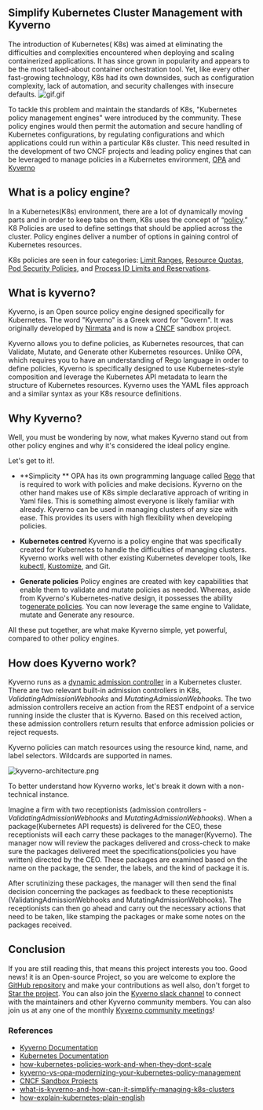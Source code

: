 ## Simplify Kubernetes Cluster Management with Kyverno



The introduction of Kubernetes( K8s) was aimed at eliminating the difficulties and complexities encountered when deploying and scaling containerized applications. It has since grown in popularity and appears to be the most talked-about container orchestration tool. Yet, like every other fast-growing technology, K8s had its own downsides, such as configuration complexity, lack of automation, and security challenges with insecure defaults.
![gif.gif](https://cdn.hashnode.com/res/hashnode/image/upload/v1630831637214/SLHs0uP7o.gif)

To tackle this problem and maintain the standards of K8s, "Kubernetes policy management engines" were introduced by the community. These policy engines would then permit the automation and secure handling of Kubernetes configurations, by regulating configurations and which applications could run within a particular K8s cluster. This need resulted in the development of two CNCF projects and leading policy engines that can be leveraged to manage policies in a Kubernetes environment, [OPA](https://www.openpolicyagent.org/)  and  [Kyverno](https://kyverno.io/) 


## What is a policy engine?
In a Kubernetes(K8s) environment, there are a lot of dynamically moving parts and in order to keep tabs on them, K8s uses the concept of “[policy](https://kubernetes.io/docs/concepts/policy/).” K8 Policies are used to define settings that should be applied across the cluster. Policy engines deliver a number of options in gaining control of Kubernetes resources.

K8s policies are seen in four categories:  [Limit Ranges](https://kubernetes.io/docs/concepts/policy/limit-range/),  [Resource Quotas](https://kubernetes.io/docs/concepts/policy/resource-quotas/),  [Pod Security Policies](https://kubernetes.io/docs/concepts/policy/pod-security-policy/), and  [Process ID Limits and Reservations](https://kubernetes.io/docs/concepts/policy/pid-limiting/).


## What is kyverno?
Kyverno, is an Open source policy engine designed specifically for Kubernetes.
The word "Kyverno" is a Greek word for "Govern". It was originally developed by  [Nirmata](https://nirmata.com/)  and is now a [CNCF](https://www.cncf.io/sandbox-projects/) sandbox project. 

Kyverno allows you to define policies, as Kubernetes resources, that can Validate, Mutate, and Generate other Kubernetes resources. Unlike OPA, which requires you to have an understanding of Rego language in order to define policies, Kyverno is specifically designed to use Kubernetes-style composition and leverage the Kubernetes API metadata to learn the structure of Kubernetes resources. Kyverno uses the YAML files approach and a similar syntax as your K8s resource definitions.


## Why Kyverno?
Well, you must be wondering by now, what makes Kyverno stand out from other policy engines and why it's considered the ideal policy engine.

Let's get to it!.
- **Simplicity **
OPA has its own programming language called [ Rego](https://www.openpolicyagent.org/docs/latest/policy-language/) that is required to work with policies and make decisions.  Kyverno on the other hand makes use of K8s simple declarative approach of writing in Yaml files. This is something almost everyone is likely familiar with already. Kyverno can be used in managing clusters of any size with ease. This provides its users with high flexibility when developing policies.

- **Kubernetes centred**
 Kyverno is a policy engine that was specifically created for Kubernetes to handle the difficulties of managing clusters. Kyverno works well with other existing Kubernetes developer tools, like  [kubectl](https://kubernetes.io/docs/reference/kubectl/overview/),  [Kustomize](https://kustomize.io/), and Git.
- **Generate policies**
Policy engines are created with key capabilities that enable them to validate and mutate policies as needed. Whereas, aside from Kyverno's Kubernetes-native design, it possesses the ability to[generate policies](https://kyverno.io/policies/?policytypes=generate). You can now leverage the same engine to Validate, mutate and Generate any resource.

All these put together, are what make Kyverno simple, yet powerful, compared to other policy engines.

## How does Kyverno work?
Kyverno runs as a  [dynamic admission controller](https://kubernetes.io/docs/reference/access-authn-authz/extensible-admission-controllers/)  in a Kubernetes cluster.
There are two relevant built-in admission controllers in K8s, *ValidatingAdmissionWebhooks* and *MutatingAdmissionWebhooks*. The two admission controllers receive an action from the REST endpoint of a service running inside the cluster that is Kyverno. Based on this received action, these admission controllers return results that enforce admission policies or reject requests.

Kyverno policies can match resources using the resource kind, name, and label selectors. Wildcards are supported in names.

![kyverno-architecture.png](https://cdn.hashnode.com/res/hashnode/image/upload/v1630765432725/C103ddGlJ.png)

> 
To better understand how Kyverno works, let's break it down with a non-technical instance.

Imagine a firm with two receptionists (admission controllers - *ValidatingAdmissionWebhooks* and *MutatingAdmissionWebhooks*). When a package(Kubernetes API requests) is delivered for the CEO, these receptionists will each carry these packages to the manager(Kyverno). The manager now will review the packages delivered and cross-check to make sure the packages delivered meet the specifications(policies you have written) directed by the CEO. These packages are examined based on the name on the package, the sender, the labels, and the kind of package it is.

After scrutinizing these packages, the manager will then send the final decision concerning the packages as feedback to these receptionists (ValidatingAdmissionWebhooks and MutatingAdmissionWebhooks). The receptionists can then go ahead and carry out the necessary actions that need to be taken, like stamping the packages or make some notes on the packages received.


## Conclusion
If you are still reading this, that means this project interests you too. 
Good news! it is an Open-source Project, so you are welcome to explore the [GitHub repository](https://github.com/kyverno/kyverno) and make your contributions as well also, don't forget to [Star the project](https://github.com/kyverno/kyverno/stargazers). You can also join the [Kyverno slack channel](https://slack.k8s.io/#kyverno) to connect with the maintainers and other Kyverno community members. You can also join us at any one of the monthly [Kyverno community meetings](https://docs.google.com/document/d/10Hu1qTip1KShi8Lf_v9C5UVQtp7vz_WL3WVxltTvdAc/edit#heading=h.ulc3pq1azmlq)!

### References
- [Kyverno Documentation](https://kyverno.io/docs/introduction/)
- [Kubernetes Documentation](https://kubernetes.io/docs/concepts/policy/)
- [how-kubernetes-policies-work-and-when-they-dont-scale](https://thenewstack.io/how-kubernetes-policies-work-and-when-they-dont-scale/)
- [kyverno-vs-opa-modernizing-your-kubernetes-policy-management](https://hakin9.org/kyverno-vs-opa-modernizing-your-kubernetes-policy-management-by-ritesh-patel/)
- [CNCF Sandbox Projects](https://www.cncf.io/sandbox-projects/)
- [what-is-kyverno-and-how-can-it-simplify-managing-k8s-clusters](https://www.educative.io/edpresso/what-is-kyverno-and-how-can-it-simplify-managing-k8s-clusters)
- [how-explain-kubernetes-plain-english](https://enterprisersproject.com/article/2017/10/how-explain-kubernetes-plain-english)
